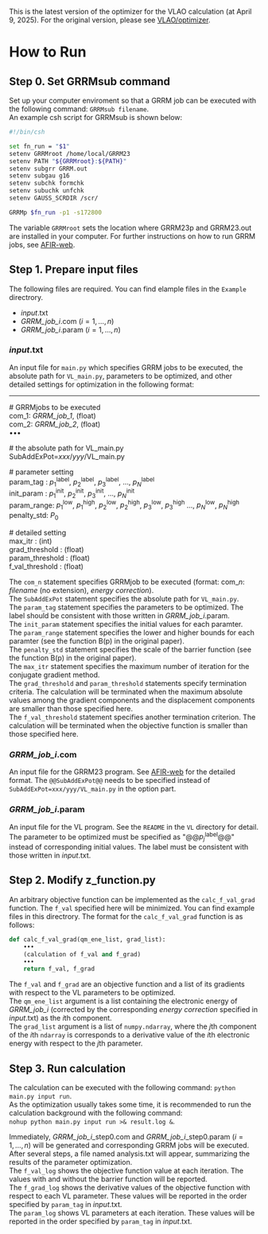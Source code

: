 This is the latest version of the optimizer for the VLAO calculation (at April 9, 2025). For the original version, please see [VLAO/optimizer](https://github.com/WatMat1127/VLAO/tree/main/optimizer).

# How to Run
## Step 0. Set GRRMsub command
Set up your computer enviroment so that a GRRM job can be executed with the following command: `GRRMsub filename`.  
An example csh script for GRRMsub is shown below:  
    
```sh
#!/bin/csh

set fn_run = "$1"
setenv GRRMroot /home/local/GRRM23
setenv PATH "${GRRMroot}:${PATH}"
setenv subgrr GRRM.out
setenv subgau g16
setenv subchk formchk
setenv subuchk unfchk
setenv GAUSS_SCRDIR /scr/

GRRMp $fn_run -p1 -s172800
```

The variable `GRRMroot` sets the location where GRRM23p and GRRM23.out are installed in your computer. For further instructions on how to run GRRM jobs, see [AFIR-web](https://afir.sci.hokudai.ac.jp).

## Step 1. Prepare input files
The following files are required. You can find elample files in the `Example` directrory.  
- _input_.txt  
- _GRRM_job_i_.com ($i = 1, \dotsc, n$)
- _GRRM_job_i_.param ($i = 1, \dotsc, n$)


### _input_.txt
An input file for `main.py` which specifies GRRM jobs to be executed, the absolute path for `VL_main.py`, parameters to be optimized, and other detailed settings for optimization in the following format:

  ----------
  \# GRRMjobs to be executed    
  com_1: _GRRM_job_1_, (float)   
  com_2: _GRRM_job_2_, (float)   
  •••
  
  \# the absolute path for VL_main.py  
  SubAddExPot=_xxx_/_yyy_/VL_main.py  
  
  \# parameter setting  
  param_tag  : $p_1^\mathrm{label}$, $p_2^\mathrm{label}$, $p_3^\mathrm{label}$, ..., $p_N^\mathrm{label}$  
  init_param : $p_1^\mathrm{init}$, $p_2^\mathrm{init}$, $p_3^\mathrm{init}$, ..., $p_N^\mathrm{init}$  
  param_range: $p_1^\mathrm{low}$, $p_1^\mathrm{high}$, $p_2^\mathrm{low}$, $p_2^\mathrm{high}$, $p_3^\mathrm{low}$, $p_3^\mathrm{high}$ ..., $p_N^\mathrm{low}$, $p_N^\mathrm{high}$
  penalty_std: $P_0$
  
  \# detailed setting  
  max_itr         : (int)   
  grad_threshold  : (float)   
  param_threshold : (float)   
  f_val_threshold : (float)   

The `com_n` statement specifies GRRMjob to be executed (format: com\__n_: _filename_ (no extension), _energy correction_).  
The `SubAddExPot` statement specifies the absolute path for `VL_main.py`.    
The `param_tag` statement specifies the parameters to be optimized. The label should be consistent with those written in _GRRM_job_i_.param.      
The `init_param` statement specifies the initial values for each paramter.    
The `param_range` statement specifies the lower and higher bounds for each paramter (see the function B(p) in the original paper).  
The `penalty_std` statement specifies the scale of the barrier function (see the function B(p) in the original paper).  
The `max_itr` statement specifies the maximum number of iteration for the conjugate gradient method.   
The `grad_threshold` and `param_threshold` statements specify termination criteria. The calculation will be terminated when the maximum absolute values among the gradient components and the displacement components are smaller than those specified here.  
The `f_val_threshold` statement specifies another termination criterion. The calculation will be terminated when the objective function is smaller than those specified here.  
   

### _GRRM_job_i_.com
An input file for the GRRM23 program. See [AFIR-web](https://afir.sci.hokudai.ac.jp) for the detailed format. The `@@SubAddExPot@@` needs to be specified instead of `SubAddExPot=xxx/yyy/VL_main.py` in the option part.

### _GRRM_job_i_.param
An input file for the VL program. See the `README` in the `VL` directory for detail. The parameter to be optimized must be specified as "@@_p<sub>j</sub>_<sup>label</sup>@@" instead of corresponding initial values. The label must be consistent with those written in _input_.txt.  

## Step 2. Modify z_function.py
An arbitrary objective function can be implemented as the `calc_f_val_grad` function. The `f_val` specified here will be minimized. 
You can find example files in this directrory. The format for the `calc_f_val_grad` function is as follows:

```python
def calc_f_val_grad(qm_ene_list, grad_list):
    •••
    (calculation of f_val and f_grad)
    •••
    return f_val, f_grad
```

The `f_val` and `f_grad` are an objective function and a list of its gradients with respect to the VL parameters to be optimized.  
The `qm_ene_list` argument is a list containing the electronic energy of _GRRM_job_i_ (corrected by the corresponding _energy correction_ specified in  _input_.txt) as the *i*th component.  
The `grad_list` argument is a list of `numpy.ndarray`, where the *j*th component of the *i*th `ndarray` is corresponds to a derivative value of the *i*th electronic energy with respect to the *j*th parameter.

## Step 3. Run calculation
The calculation can be executed with the following command: `python main.py input run`.  
As the optimization usually takes some time, it is recommended to run the calculation background with the following command:  
`nohup python main.py input run >& result.log &`.  

Immediately, _GRRM_job_i_\_step0.com and _GRRM_job_i_\_step0.param ($i = 1, \dotsc, n$) will be generated and corresponding GRRM jobs will be executed. After several steps, a file named analysis.txt will appear, summarizing the results of the parameter optimization.  
The `f_val_log` shows the objective function value at each iteration. The values with and without the barrier function will be reported.  
The `f_grad_log` shows the derivative values of the objective function with respect to each VL parameter. These values will be reported in the order specified by `param_tag` in _input_.txt.   
The `param_log` shows VL parameters at each iteration. These values will be reported in the order specified by `param_tag` in _input_.txt.

